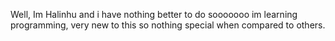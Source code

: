 Well, Im Halinhu and i have nothing better to do sooooooo im learning programming, very new to this so nothing special when compared to others.

<!---
Halinhu/Halinhu is a ✨ special ✨ repository because its `README.md` (this file) appears on your GitHub profile.
You can click the Preview link to take a look at your changes.
--->
